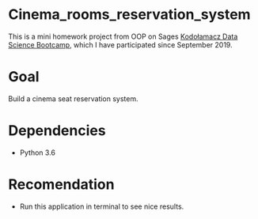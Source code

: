 # Cinema_rooms_reservation_system

This is a mini homework project from OOP on Sages [Kodołamacz Data Science Bootcamp](https://www.kodolamacz.pl/bootcamp-datascience/), which I have participated since September 2019.

# Goal
Build a cinema seat reservation system.

# Dependencies
* Python 3.6

# Recomendation
* Run this application in terminal to see nice results.

